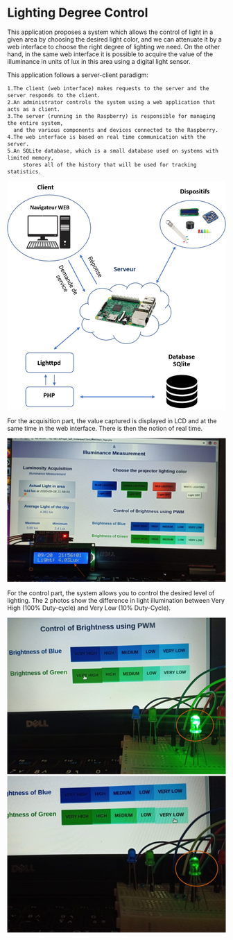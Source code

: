 # Lighting Degree Control

This application proposes a system which allows the control of light in a given area by choosing the desired light color, and we can attenuate it by a web interface to choose the right degree of lighting we need. On the other hand, in the same web interface it is possible to acquire the value of the illuminance in units of lux in this area using a digital light sensor.

This application follows a server-client paradigm:
  
    1.The client (web interface) makes requests to the server and the server responds to the client.
    2.An administrator controls the system using a web application that acts as a client.
    3.The server (running in the Raspberry) is responsible for managing the entire system, 
      and the various components and devices connected to the Raspberry.
    4.The web interface is based on real time communication with the server.
    5.An SQLite database, which is a small database used on systems with limited memory, 
         stores all of the history that will be used for tracking statistics.
    
   
![alt text](https://github.com/ElrhomariYousra/Lighting-Degree-Control/blob/master/images/Picture5.png)    




For the acquisition part, the value captured is displayed in LCD and at the same time in the web interface. There is then the notion of real time.


![alt text](https://github.com/ElrhomariYousra/Lighting-Degree-Control/blob/master/images/Picture1.png)   


For the control part, the system allows you to control the desired level of lighting. The 2 photos show the difference in light illumination between Very High (100% Duty-cycle) and Very Low (10% Duty-Cycle).


![alt text](https://github.com/ElrhomariYousra/Lighting-Degree-Control/blob/master/images/Picture2.png)          ![alt text](https://github.com/ElrhomariYousra/Lighting-Degree-Control/blob/master/images/Picture3.png)


